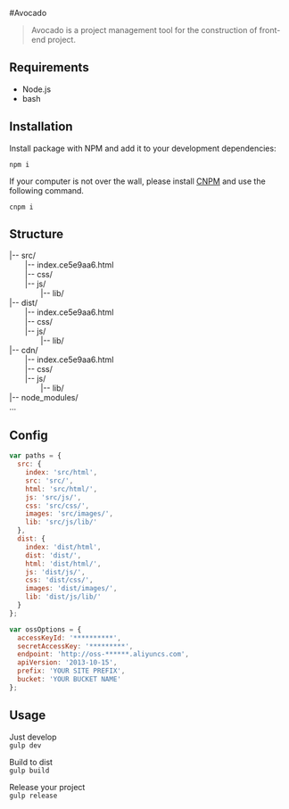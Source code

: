 #Avocado

> Avocado is a project management tool for the construction of front-end project.

## Requirements
 - Node.js
 - bash

## Installation

Install package with NPM and add it to your development dependencies:

`npm i`
 
If your computer is not over the wall, please install [CNPM](http://npm.taobao.org/) and use the following command.

`cnpm i`
 
## Structure

|-- src/  
&emsp;&emsp;|-- index.ce5e9aa6.html  
&emsp;&emsp;|-- css/  
&emsp;&emsp;|-- js/  
&emsp;&emsp;&emsp;&emsp;|-- lib/  
|-- dist/  
&emsp;&emsp;|-- index.ce5e9aa6.html  
&emsp;&emsp;|-- css/  
&emsp;&emsp;|-- js/  
&emsp;&emsp;&emsp;&emsp;|-- lib/  
|-- cdn/  
&emsp;&emsp;|-- index.ce5e9aa6.html  
&emsp;&emsp;|-- css/  
&emsp;&emsp;|-- js/  
&emsp;&emsp;&emsp;&emsp;|-- lib/  
|-- node_modules/  
...

## Config

```javascript
var paths = {
  src: {
    index: 'src/html',
    src: 'src/',
    html: 'src/html/',
    js: 'src/js/',
    css: 'src/css/',
    images: 'src/images/',
    lib: 'src/js/lib/'
  },
  dist: {
    index: 'dist/html',
    dist: 'dist/',
    html: 'dist/html/',
    js: 'dist/js/',
    css: 'dist/css/',
    images: 'dist/images/',
    lib: 'dist/js/lib/'
  }
};

var ossOptions = {
  accessKeyId: '**********',
  secretAccessKey: '*********',
  endpoint: 'http://oss-******.aliyuncs.com',
  apiVersion: '2013-10-15',
  prefix: 'YOUR SITE PREFIX',
  bucket: 'YOUR BUCKET NAME'
};
```

## Usage

Just develop  
`gulp dev`

Build to dist  
`gulp build`

Release your project  
`gulp release`